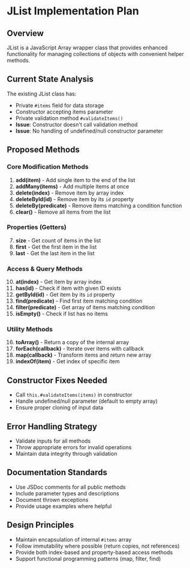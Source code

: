# JList Implementation Plan

## Overview
JList is a JavaScript Array wrapper class that provides enhanced functionality for managing collections of objects with convenient helper methods.

## Current State Analysis
The existing JList class has:
- Private `#items` field for data storage
- Constructor accepting items parameter
- Private validation method `#validateItems()` 
- **Issue**: Constructor doesn't call validation method
- **Issue**: No handling of undefined/null constructor parameter

## Proposed Methods

### Core Modification Methods
1. **add(item)** - Add single item to the end of the list
2. **addMany(items)** - Add multiple items at once  
3. **delete(index)** - Remove item by array index
4. **deleteById(id)** - Remove item by its `id` property
5. **deleteBy(predicate)** - Remove items matching a condition function
6. **clear()** - Remove all items from the list

### Properties (Getters)
7. **size** - Get count of items in the list
8. **first** - Get the first item in the list
9. **last** - Get the last item in the list

### Access & Query Methods
10. **at(index)** - Get item by array index
11. **has(id)** - Check if item with given ID exists
12. **getById(id)** - Get item by its `id` property
13. **find(predicate)** - Find first item matching condition
14. **filter(predicate)** - Get array of items matching condition
15. **isEmpty()** - Check if list has no items

### Utility Methods
16. **toArray()** - Return a copy of the internal array
17. **forEach(callback)** - Iterate over items with callback
18. **map(callback)** - Transform items and return new array
19. **indexOf(item)** - Get index of specific item

## Constructor Fixes Needed
- Call `this.#validateItems(items)` in constructor
- Handle undefined/null parameter (default to empty array)
- Ensure proper cloning of input data

## Error Handling Strategy
- Validate inputs for all methods
- Throw appropriate errors for invalid operations
- Maintain data integrity through validation

## Documentation Standards
- Use JSDoc comments for all public methods
- Include parameter types and descriptions
- Document thrown exceptions
- Provide usage examples where helpful

## Design Principles
- Maintain encapsulation of internal `#items` array
- Follow immutability where possible (return copies, not references)
- Provide both index-based and property-based access methods
- Support functional programming patterns (map, filter, find)
